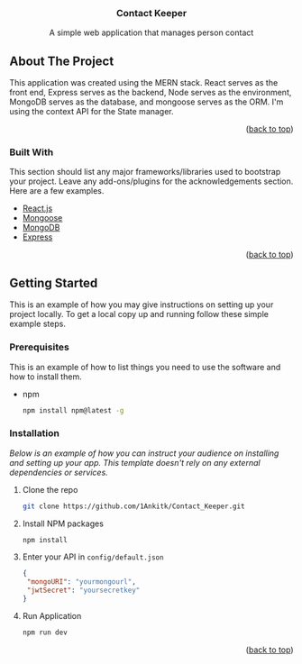 <div id="top"></div>

<!-- PROJECT LOGO -->
<br />
<div align="center">

  <h3 align="center">Contact Keeper</h3>

  <p align="center">
    A simple web application that manages person contact
    <br />
    <!-- <a href="">View Demo</a> -->
  </p>
</div>

<!-- ABOUT THE PROJECT -->

## About The Project

This application was created using the MERN stack. React serves as the front end, Express serves as the backend, Node serves as the environment, MongoDB serves as the database, and mongoose serves as the ORM. I'm using the context API for the State manager.

<p align="right">(<a href="#top">back to top</a>)</p>

### Built With

This section should list any major frameworks/libraries used to bootstrap your project. Leave any add-ons/plugins for the acknowledgements section. Here are a few examples.

- [React.js](https://reactjs.org/)
- [Mongoose](https://www.mongodb.com/)
- [MongoDB](https://mongoosejs.com/)
- [Express](https://expressjs.com/)

<p align="right">(<a href="#top">back to top</a>)</p>

<!-- GETTING STARTED -->

## Getting Started

This is an example of how you may give instructions on setting up your project locally.
To get a local copy up and running follow these simple example steps.

### Prerequisites

This is an example of how to list things you need to use the software and how to install them.

- npm
  ```sh
  npm install npm@latest -g
  ```

### Installation

_Below is an example of how you can instruct your audience on installing and setting up your app. This template doesn't rely on any external dependencies or services._

1. Clone the repo
   ```sh
   git clone https://github.com/1Ankitk/Contact_Keeper.git
   ```
2. Install NPM packages
   ```sh
   npm install
   ```
3. Enter your API in `config/default.json`
   ```json
   {
   	"mongoURI": "yourmongourl",
   	"jwtSecret": "yoursecretkey"
   }
   ```
4. Run Application
   ```sh
   npm run dev
   ```

<p align="right">(<a href="#top">back to top</a>)</p>
